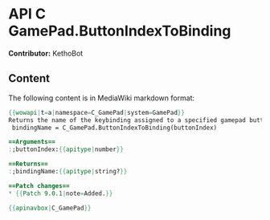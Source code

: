 # API C GamePad.ButtonIndexToBinding

**Contributor:** KethoBot

## Content

The following content is in MediaWiki markdown format:

```mediawiki
{{wowapi|t=a|namespace=C_GamePad|system=GamePad}}
Returns the name of the keybinding assigned to a specified gamepad button index. Returns nil if no keybinding is assigned to the requested button.
 bindingName = C_GamePad.ButtonIndexToBinding(buttonIndex)

==Arguments==
:;buttonIndex:{{apitype|number}}

==Returns==
:;bindingName:{{apitype|string?}}

==Patch changes==
* {{Patch 9.0.1|note=Added.}}

{{apinavbox|C_GamePad}}
```